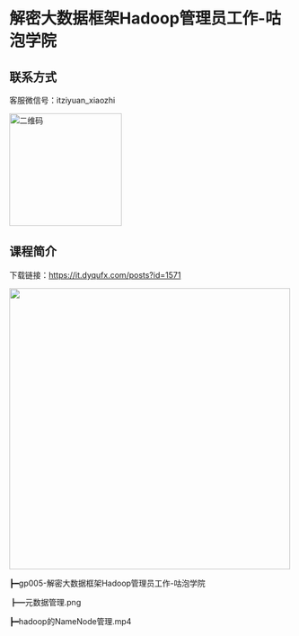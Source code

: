 # 解密大数据框架Hadoop管理员工作-咕泡学院

## 联系方式

客服微信号：itziyuan_xiaozhi

<img src="https://ziyuanyun.oss-cn-guangzhou.aliyuncs.com/common/20240614073449/666b82192834a.jpg" width="200" height="200" alt="二维码">

## 课程简介

下载链接：https://it.dyqufx.com/posts?id=1571

<img src="https://ziyuanyun.oss-cn-guangzhou.aliyuncs.com/yun/20240515224336/6644ca1824db8.jpg" width="500" alt="">

  ┣━gp005-解密大数据框架Hadoop管理员工作-咕泡学院

 ┣━元数据管理.png

 ┣━hadoop的NameNode管理.mp4

  
